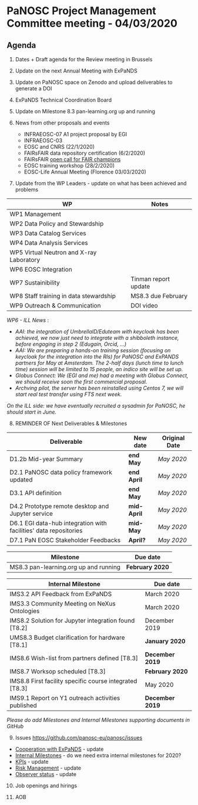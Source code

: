 PaNOSC Project Management Committee meeting - 04/03/2020 
========================================================

Agenda
------	

1. Dates + Draft agenda for the Review meeting in Brussels 

2. Update on the next Annual Meeting with ExPaNDS

3. Update on PaNOSC space on Zenodo and upload deliverables to generate a DOI

4. ExPaNDS Technical Coordination Board

5. Update on Milestone 8.3 pan-learning.org up and running

6. News from other proposals and events
    * INFRAEOSC-07 A1 project proposal by EGI
    * INFRAEOSC-03
    * EOSC and CNRS (22/1/2020)
    * FAIRsFAIR data repository certification (6/2/2020)
    * FAIRsFAIR [open call for FAIR champions](https://www.fairsfair.eu/form/open-call-european-fair-champions)
    * EOSC training workshop (28/2/2020)
    * EOSC-Life Annual Meeting (Florence 03/03/2020)

7. Update from the WP Leaders - update on what has been achieved and problems

| WP | Notes |
| -- | ----- |
| WP1 Management |  |
| WP2 Data Policy and Stewardship |  | 
| WP3 Data Catalog Services |  | 
| WP4 Data Analysis Services |  | 
| WP5 Virtual Neutron and X-ray Laboratory |  | 
| WP6 EOSC Integration |  | 
| WP7 Sustainibility | Tinman report update | 
| WP8 Staff training in data stewardship | MS8.3 due February | 
| WP9 Outreach & Communication | DOI video| 

*WP6 - ILL News* :
- *AAI: the integration of UmbrellaID/Eduteam with keycloak has been achieved, we now just need to integrate with a shibboleth instance, before engaging in step 2 (Edugain, Orcid, ...)*
- *AAI: We are preparing a hands-on training session (focusing on keycloak for the integration into the RIs) for PaNOSC and ExPANDS partners for May at Amsterdam.  The 2-half days (lunch time to lunch time) session will be limited to 15 people, an indico site will be set up.*
- *Globus Connect: We (EGI and me) had a meeting with Globus Connect, we should receive soon the first commercial proposal.*
- *Archving pilot, the server has been reinstalled using Centos 7, we will start real test transfer using FTS next week.*

*On the ILL side: we have eventually recruited a sysadmin for PaNOSC, he should start in June.*

8. REMINDER OF Next Deliverables & Milestones 

| Deliverable | New date | Original Date | 
| ----------- | -------- | ------------- | 
| D1.2b Mid-year Summary | **end May** | *May 2020* | 
| D2.1 PaNOSC data policy framework updated | **end April** | *May 2020* | 
| D3.1 API definition | **end May** | *May 2020* | 
| D4.2 Prototype remote desktop and Jupyter service | **mid-April** | *May 2020* |  
| D6.1 EGI data-hub integration with facilities' data repositories | **mid-May** | *May 2020* | 
| D7.1 PaN EOSC Stakeholder Feedbacks | **April?** | *May 2020* | 

| Milestone | Due date |
| --------- | -------- |
| MS8.3 pan-learning.org up and running | **February 2020** |

| Internal Milestone | Due date |
| ------------------ | -------- |
| IMS3.2 API Feedback from ExPaNDS | March 2020 |
| IMS3.3 Community Meeting on NeXus Ontologies | March 2020 |
| IMS8.2 Solution for Jupyter integration found [T8.2] | December 2019 |
| UMS8.3 Budget clarification for hardware [T8.1] | **January 2020** |
| IMS8.6 Wish-list from partners defined [T8.3] | **December 2019** |
| IMS8.7 Worksop scheduled [T8.3] | **February 2020** |
| IMS8.8 First facility specific course integrated [T8.3] | May 2020 |
| IMS9.1 Report on Y1 outreach activities published | **December 2019** |

*Please do add Milestones and Internal Milestones supporting documents in GitHub*

9. Issues https://github.com/panosc-eu/panosc/issues
 * [Cooperation with ExPaNDS](https://github.com/panosc-eu/panosc/issues/46) - update
 * [Internal Milestones](https://github.com/panosc-eu/panosc/issues/43) - do we need extra internal milestones for 2020?
 * [KPIs](https://github.com/panosc-eu/panosc/issues/41) - update
 * [Risk Management](https://github.com/panosc-eu/panosc/issues/25) - update
 * [Observer status](https://github.com/panosc-eu/panosc/issues/9) - update

10. Job openings and hirings

11. AOB
